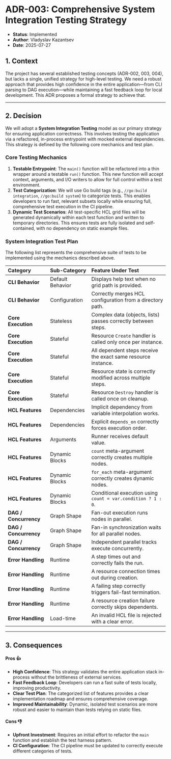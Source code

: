 # ADR-003: Comprehensive System Integration Testing Strategy
- **Status**: Implemented
- **Author**: Vladyslav Kazantsev
- **Date**: 2025-07-27

## 1. Context
The project has several established testing concepts (ADR-002, 003, 004), but lacks a single, unified strategy for high-level testing. We need a robust approach that provides high confidence in the entire application—from CLI parsing to DAG execution—while maintaining a fast feedback loop for local development. This ADR proposes a formal strategy to achieve that.

---
## 2. Decision
We will adopt a **System Integration Testing** model as our primary strategy for ensuring application correctness. This involves testing the application via a refactored, in-process entrypoint with mocked external dependencies. This strategy is defined by the following core mechanics and test plan.

### Core Testing Mechanics
1.  **Testable Entrypoint**: The `main()` function will be refactored into a thin wrapper around a testable `run()` function. This new function will accept context, arguments, and I/O writers to allow for full control within a test environment.
2.  **Test Categorization**: We will use Go build tags (e.g., `//go:build integration`, `//go:build system`) to categorize tests. This enables developers to run fast, relevant subsets locally while ensuring full, comprehensive test execution in the CI pipeline.
3.  **Dynamic Test Scenarios**: All test-specific HCL grid files will be generated dynamically within each test function and written to temporary directories. This ensures tests are fully isolated and self-contained, with no dependency on static example files.

### System Integration Test Plan
The following list represents the comprehensive suite of tests to be implemented using the mechanics described above.

| Category          | Sub-Category     | Feature Under Test                                          |
| :---------------- | :--------------- | :---------------------------------------------------------- |
| **CLI Behavior** | Default Behavior | Displays help text when no grid path is provided.           |
| **CLI Behavior** | Configuration    | Correctly merges HCL configuration from a directory path.   |
| **Core Execution**| Stateless        | Complex data (objects, lists) passes correctly between steps. |
| **Core Execution**| Stateful         | Resource `Create` handler is called only once per instance.   |
| **Core Execution**| Stateful         | All dependent steps receive the exact same resource instance. |
| **Core Execution**| Stateful         | Resource state is correctly modified across multiple steps.   |
| **Core Execution**| Stateful         | Resource `Destroy` handler is called once on cleanup.       |
| **HCL Features** | Dependencies     | Implicit dependency from variable interpolation works.      |
| **HCL Features** | Dependencies     | Explicit `depends_on` correctly forces execution order.     |
| **HCL Features** | Arguments        | Runner receives default value.                              |
| **HCL Features** | Dynamic Blocks   | `count` meta-argument correctly creates multiple nodes.     |
| **HCL Features** | Dynamic Blocks   | `for_each` meta-argument correctly creates dynamic nodes.   |
| **HCL Features** | Dynamic Blocks   | Conditional execution using `count = var.condition ? 1 : 0`.  |
| **DAG / Concurrency** | Graph Shape    | Fan-out execution runs nodes in parallel.                   |
| **DAG / Concurrency** | Graph Shape    | Fan-in synchronization waits for all parallel nodes.        |
| **DAG / Concurrency** | Graph Shape    | Independent parallel tracks execute concurrently.           |
| **Error Handling**| Runtime          | A step times out and correctly fails the run.               |
| **Error Handling**| Runtime          | A resource connection times out during creation.            |
| **Error Handling**| Runtime          | A failing step correctly triggers fail-fast termination.      |
| **Error Handling**| Runtime          | A resource creation failure correctly skips dependents.     |
| **Error Handling**| Load-time        | An invalid HCL file is rejected with a clear error.         |

---
## 3. Consequences

#### Pros 👍
* **High Confidence**: This strategy validates the entire application stack in-process without the brittleness of external services.
* **Fast Feedback Loop**: Developers can run a fast suite of tests locally, improving productivity.
* **Clear Test Plan**: The categorized list of features provides a clear implementation roadmap and ensures comprehensive coverage.
* **Improved Maintainability**: Dynamic, isolated test scenarios are more robust and easier to maintain than tests relying on static files.

#### Cons 👎
* **Upfront Investment**: Requires an initial effort to refactor the `main` function and establish the test harness pattern.
* **CI Configuration**: The CI pipeline must be updated to correctly execute different categories of tests.